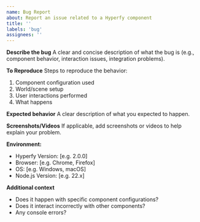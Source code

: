 ```yaml
---
name: Bug Report
about: Report an issue related to a Hyperfy component
title: ''
labels: 'bug'
assignees: ''
---
```


**Describe the bug**
A clear and concise description of what the bug is (e.g., component behavior, interaction issues, integration problems).

**To Reproduce**
Steps to reproduce the behavior:
1. Component configuration used
2. World/scene setup
3. User interactions performed
4. What happens

**Expected behavior**
A clear description of what you expected to happen.

**Screenshots/Videos**
If applicable, add screenshots or videos to help explain your problem.

**Environment:**
 - Hyperfy Version: [e.g. 2.0.0]
 - Browser: [e.g. Chrome, Firefox]
 - OS: [e.g. Windows, macOS]
 - Node.js Version: [e.g. 22.x]

**Additional context**
- Does it happen with specific component configurations?
- Does it interact incorrectly with other components?
- Any console errors?
